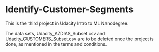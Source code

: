 # Identify-Customer-Segments
This is the third project in Udacity Intro to ML Nanodegree.

The data sets, Udacity_AZDIAS_Subset.csv and Udacity_CUSTOMERS_Subset.csv are to be deleted once the project is done, as mentioned in the terms and conditions.
